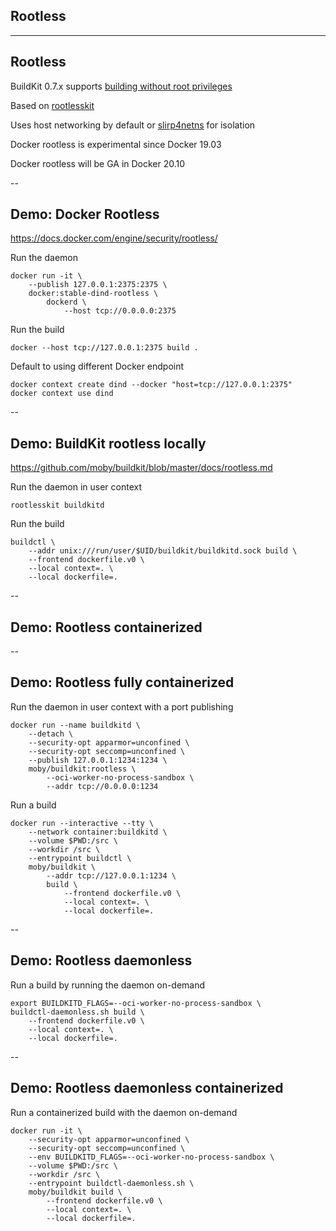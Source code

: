 <!-- .slide: class="center" style="text-align: center; vertical-align: middle" -->

## Rootless

---

## Rootless

BuildKit 0.7.x supports [building without root privileges](https://github.com/moby/buildkit/blob/master/docs/rootless.md)

Based on [rootlesskit](https://github.com/rootless-containers/rootlesskit)

Uses host networking by default or [slirp4netns](https://github.com/rootless-containers/slirp4netns) for isolation

Docker rootless is experimental since Docker 19.03

Docker rootless will be GA in Docker 20.10

--

## Demo: Docker Rootless

https://docs.docker.com/engine/security/rootless/

Run the daemon

```plaintext
docker run -it \
    --publish 127.0.0.1:2375:2375 \
    docker:stable-dind-rootless \
        dockerd \
            --host tcp://0.0.0.0:2375
```

Run the build

```plaintext
docker --host tcp://127.0.0.1:2375 build .
```

Default to using different Docker endpoint

```plaintext
docker context create dind --docker "host=tcp://127.0.0.1:2375"
docker context use dind
```

--

## Demo: BuildKit rootless locally

https://github.com/moby/buildkit/blob/master/docs/rootless.md

Run the daemon in user context

```plaintext
rootlesskit buildkitd
```

Run the build

```plaintext
buildctl \
    --addr unix:///run/user/$UID/buildkit/buildkitd.sock build \
    --frontend dockerfile.v0 \
    --local context=. \
    --local dockerfile=.
```

--

## Demo: Rootless containerized

<!-- include: containerized-0.command -->

<!-- include: containerized-1.command -->

--

## Demo: Rootless fully containerized

Run the daemon in user context with a port publishing

```plaintext
docker run --name buildkitd \
    --detach \
    --security-opt apparmor=unconfined \
    --security-opt seccomp=unconfined \
    --publish 127.0.0.1:1234:1234 \
    moby/buildkit:rootless \
        --oci-worker-no-process-sandbox \
        --addr tcp://0.0.0.0:1234
```

Run a build

```plaintext
docker run --interactive --tty \
    --network container:buildkitd \
    --volume $PWD:/src \
    --workdir /src \
    --entrypoint buildctl \
    moby/buildkit \
        --addr tcp://127.0.0.1:1234 \
        build \
            --frontend dockerfile.v0 \
            --local context=. \
            --local dockerfile=.
```

--

## Demo: Rootless daemonless

Run a build by running the daemon on-demand

```plaintext
export BUILDKITD_FLAGS=--oci-worker-no-process-sandbox \
buildctl-daemonless.sh build \
    --frontend dockerfile.v0 \
    --local context=. \
    --local dockerfile=.
```

--

## Demo: Rootless daemonless containerized

Run a containerized build with the daemon on-demand

```plaintext
docker run -it \
    --security-opt apparmor=unconfined \
    --security-opt seccomp=unconfined \
    --env BUILDKITD_FLAGS=--oci-worker-no-process-sandbox \
    --volume $PWD:/src \
    --workdir /src \
    --entrypoint buildctl-daemonless.sh \
    moby/buildkit build \
        --frontend dockerfile.v0 \
        --local context=. \
        --local dockerfile=.
```
